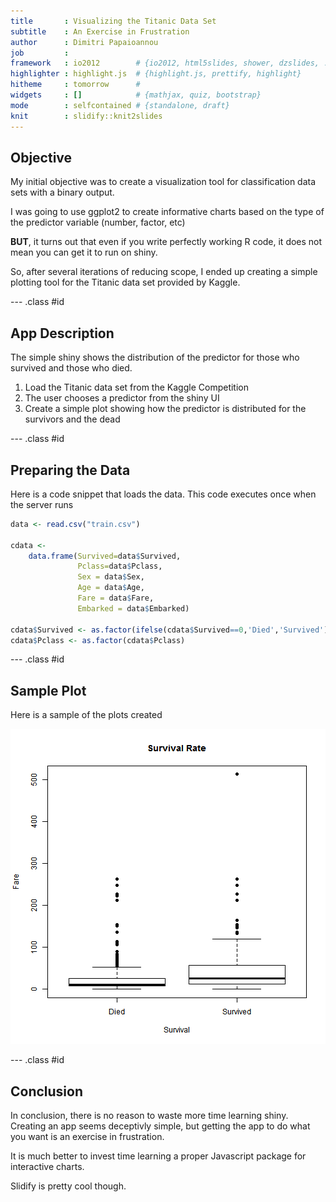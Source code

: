 ```yaml
---
title       : Visualizing the Titanic Data Set
subtitle    : An Exercise in Frustration
author      : Dimitri Papaioannou
job         : 
framework   : io2012        # {io2012, html5slides, shower, dzslides, ...}
highlighter : highlight.js  # {highlight.js, prettify, highlight}
hitheme     : tomorrow      # 
widgets     : []            # {mathjax, quiz, bootstrap}
mode        : selfcontained # {standalone, draft}
knit        : slidify::knit2slides
---
```


## Objective

My initial objective was to create a visualization tool for classification data sets with a binary output.

I was going to use ggplot2 to create informative charts based on the type of the predictor variable (number, factor, etc)

<b>BUT</b>, it turns out that even if you write perfectly working R code, it does not mean you can get it to run on shiny.

So, after several iterations of reducing scope, I ended up creating a simple plotting tool for the Titanic data set provided by Kaggle. 

--- .class #id 

## App Description

The simple shiny shows the distribution of the predictor for those who survived and those who died.


1. Load the Titanic data set from the Kaggle Competition
2. The user chooses a predictor from the shiny UI
3. Create a simple plot showing how the predictor is distributed for the survivors and the dead

--- .class #id 

## Preparing the Data

Here is a code snippet that loads the data. This code executes once when the server runs


```r
data <- read.csv("train.csv")

cdata <- 
    data.frame(Survived=data$Survived, 
               Pclass=data$Pclass,
               Sex = data$Sex,
               Age = data$Age, 
               Fare = data$Fare, 
               Embarked = data$Embarked)

cdata$Survived <- as.factor(ifelse(cdata$Survived==0,'Died','Survived'))
cdata$Pclass <- as.factor(cdata$Pclass)
```

--- .class #id 

## Sample Plot

Here is a sample of the plots created

![plot of chunk unnamed-chunk-2](assets/fig/unnamed-chunk-2.png) 


--- .class #id 


## Conclusion

In conclusion, there is no reason to waste more time learning shiny. 
Creating an app seems deceptivly simple, but getting the app to do what you want is an exercise in frustration.

It is much better to invest time learning a proper Javascript package for interactive charts.

Slidify is pretty cool though.
